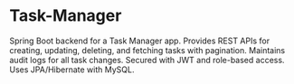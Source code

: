# Task-Manager
Spring Boot backend for a Task Manager app. Provides REST APIs for creating, updating, deleting, and fetching tasks with pagination. Maintains audit logs for all task changes. Secured with JWT and role-based access. Uses JPA/Hibernate with MySQL.
